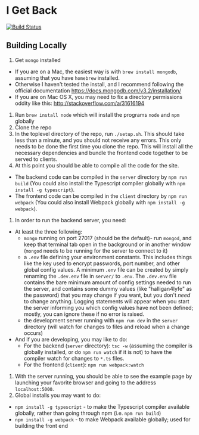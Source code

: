 # I Get Back
[![Build Status](https://travis-ci.org/GrahamGoudeau/tsIgetback.svg?branch=master)](https://travis-ci.org/GrahamGoudeau/tsIgetback)

## Building Locally

1. Get `mongo` installed
  * If you are on a Mac, the easiest way is with `brew install mongodb`, assuming that you have `homebrew` installed.
  * Otherwise I haven't tested the install, and I recommend following the official documentation https://docs.mongodb.com/v3.2/installation/
  * If you are on Mac OS X, you may need to fix a directory permissions oddity like this: http://stackoverflow.com/a/31616194
1. Run `brew install node` which will install the programs `node` and `npm` globally
1. Clone the repo
1. In the toplevel directory of the repo, run `./setup.sh`. This should take less than a minute, and you should not receive any errors.  This only needs to be done the first time you clone the repo. This will install all the necessary dependencies and bundle the frontend code together to be served to clients.
1. At this point you should be able to compile all the code for the site.
  * The backend code can be compiled in the `server` directory by `npm run build` (You could also install the Typescript compiler globally with `npm install -g typescript`).
  * The frontend code can be compiled in the `client` directory by `npm run webpack` (You could also install Webpack globally with `npm install -g webpack`).
1. In order to run the backend server, you need:
  * At least the three following:
    * `mongo` running on port 27017 (should be the default)- run `mongod`, and keep that terminal tab open in the background or in another window (`mongod` needs to be running for the server to connect to it)
    * a `.env` file defining your environment constants.  This includes things like the key used to encrypt passwords, port number, and other global config values.  A minimum `.env` file can be created by simply renaming the `.dev.env` file in `server/` to `.env`.  The `.dev.env` file contains the bare minimum amount of config settings needed to run the server, and contains some dummy values (like "halligan4lyfe" as the password) that you may change if you want, but you don't *need* to change anything.  Logging statements will appear when you start the server informing you which config values have not been defined; mostly, you can ignore these if no error is raised.
    * the development server running with `npm run dev` in the `server` directory (will watch for changes to files and reload when a change occurs)
  * And if you are developing, you may like to do:
    * For the backend (`server` directory): `tsc -w` (assuming the compiler is globally installed, or do `npm run watch` if it is not) to have the compiler watch for changes to `*.ts` files.
    * For the frontend (`client`): `npm run webpack:watch`
1. With the server running, you should be able to see the example page by launching your favorite browser and going to the address `localhost:5000`.
1. Global installs you may want to do:
  * `npm install -g typescript` - to make the Typescript compiler available globally, rather than going through npm (i.e. `npm run build`)
  * `npm install -g webpack` - to make Webpack available globally; used for building the front end
